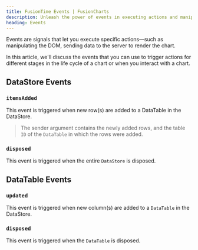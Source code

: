 ```yaml
---
title: FusionTime Events | FusionCharts
description: Unleash the power of events in executing actions and manipulating the DOM for your website's events. Explore our comprehensive article for further insights.
heading: Events
---
```


Events are signals that let you execute specific actions—such as manipulating the DOM, sending data to the server to render the chart.

In this article, we'll discuss the events that you can use to trigger actions for different stages in the life cycle of a chart or when you interact with a chart.

## DataStore Events

### `itemsAdded`

This event is triggered when new row(s) are added to a DataTable in the DataStore.

> The sender argument contains the newly added rows, and the table `ID` of the `DataTable` in which the rows were added.

### `disposed`

This event is triggered when the entire `DataStore` is disposed.

## DataTable Events

### `updated`

This event is triggered when new column(s) are added to a `DataTable` in the DataStore.

### `disposed`

This event is triggered when the `DataTable` is disposed.
